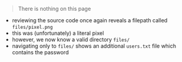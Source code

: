 > There is nothing on this page
- reviewing the source code once again reveals a filepath called `files/pixel.png`
- this was (unfortunately) a literal pixel
- however, we now know a valid directory `files/`
- navigating only to `files/` shows an additional `users.txt` file which contains the password
